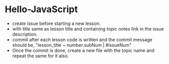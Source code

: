 # Hello-JavaScript

+ create issue before starting a new lesson.
+ with title same as lesson title and containing topic notes link in the issue description.
+ commit after each lesson code is written and the commit message should be,
"lesson_title ~ number.subNum | #issueNum"
+ Once the commit is done, create a new file with the topic name and repeat the same for it also.

